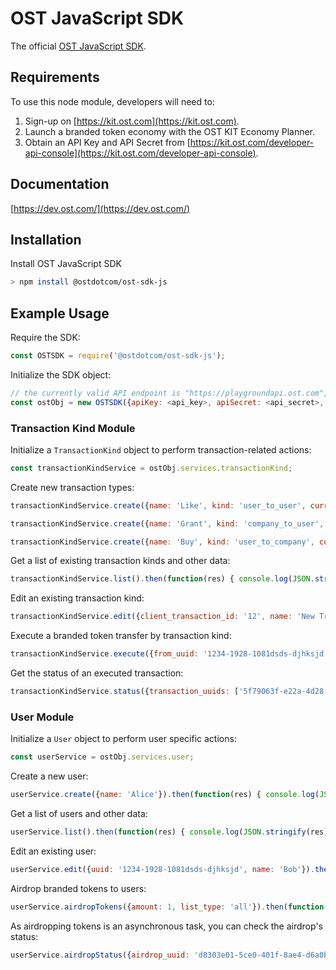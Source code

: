 # OST JavaScript SDK
The official [OST JavaScript SDK](https://dev.ost.com/).

## Requirements

To use this node module, developers will need to:
1. Sign-up on [https://kit.ost.com](https://kit.ost.com).
2. Launch a branded token economy with the OST KIT Economy Planner.
3. Obtain an API Key and API Secret from [https://kit.ost.com/developer-api-console](https://kit.ost.com/developer-api-console).

## Documentation

[https://dev.ost.com/](https://dev.ost.com/)

## Installation

Install OST JavaScript SDK

```bash
> npm install @ostdotcom/ost-sdk-js
```

## Example Usage

Require the SDK:

```node.js
const OSTSDK = require('@ostdotcom/ost-sdk-js');
```

Initialize the SDK object:

```node.js
// the currently valid API endpoint is "https://playgroundapi.ost.com", this may change in the future
const ostObj = new OSTSDK({apiKey: <api_key>, apiSecret: <api_secret>, apiEndpoint: <api_endpoint>});
```

### Transaction Kind Module 

Initialize a `TransactionKind` object to perform transaction-related actions:

```node.js
const transactionKindService = ostObj.services.transactionKind;
```

Create new transaction types:

```node.js
transactionKindService.create({name: 'Like', kind: 'user_to_user', currency_type: 'usd', currency_value: '1.25', commission_percent: '12'}).then(function(res) { console.log(JSON.stringify(res)); }).catch(function(err) { console.log(JSON.stringify(err)); });
```

```node.js
transactionKindService.create({name: 'Grant', kind: 'company_to_user', currency_type: 'bt', currency_value: '12'}).then(function(res) { console.log(JSON.stringify(res)); }).catch(function(err) { console.log(JSON.stringify(err)); });
```

```node.js
transactionKindService.create({name: 'Buy', kind: 'user_to_company', currency_type: 'bt', currency_value: '100'}).then(function(res) { console.log(JSON.stringify(res)); }).catch(function(err) { console.log(JSON.stringify(err)); });
```

Get a list of existing transaction kinds and other data:

```node.js
transactionKindService.list().then(function(res) { console.log(JSON.stringify(res)); }).catch(function(err) { console.log(JSON.stringify(err)); });
```

Edit an existing transaction kind:

```node.js
transactionKindService.edit({client_transaction_id: '12', name: 'New Transaction Kind'}).then(function(res) { console.log(JSON.stringify(res)); }).catch(function(err) { console.log(JSON.stringify(err)); });
```

Execute a branded token transfer by transaction kind:

```node.js
transactionKindService.execute({from_uuid: '1234-1928-1081dsds-djhksjd', to_uuid: '1234-1928-1081-1223232', transaction_kind: 'Purchase'}).then(function(res) { console.log(JSON.stringify(res)); }).catch(function(err) { console.log(JSON.stringify(err)); });
```

Get the status of an executed transaction:

```node.js
transactionKindService.status({transaction_uuids: ['5f79063f-e22a-4d28-99d7-dd095f02c72e']}).then(function(res) { console.log(JSON.stringify(res)); }).catch(function(err) { console.log(JSON.stringify(err)); });
```

### User Module

Initialize a `User` object to perform user specific actions:

```node.js
const userService = ostObj.services.user;
```

Create a new user:

```node.js
userService.create({name: 'Alice'}).then(function(res) { console.log(JSON.stringify(res)); }).catch(function(err) { console.log(JSON.stringify(err)); });
```

Get a list of users and other data:

```node.js
userService.list().then(function(res) { console.log(JSON.stringify(res)); }).catch(function(err) { console.log(JSON.stringify(err)); });
```

Edit an existing user:

```node.js
userService.edit({uuid: '1234-1928-1081dsds-djhksjd', name: 'Bob'}).then(function(res) { console.log(JSON.stringify(res)); }).catch(function(err) { console.log(JSON.stringify(err)); });
```

Airdrop branded tokens to users:

```node.js
userService.airdropTokens({amount: 1, list_type: 'all'}).then(function(res) { console.log(JSON.stringify(res)); }).catch(function(err) { console.log(JSON.stringify(err)); });
```

As airdropping tokens is an asynchronous task, you can check the airdrop's status:

```node.js
userService.airdropStatus({airdrop_uuid: 'd8303e01-5ce0-401f-8ae4-d6a0bcdb2e24'}).then(function(res) { console.log(JSON.stringify(res)); }).catch(function(err) { console.log(JSON.stringify(err)); });
```
